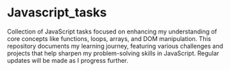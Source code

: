 # Javascript_tasks
Collection of JavaScript tasks focused on enhancing my understanding of core concepts like functions, loops, arrays, and DOM manipulation. This repository documents my learning journey, featuring various challenges and projects that help sharpen my problem-solving skills in JavaScript. Regular updates will be made as I progress further.
